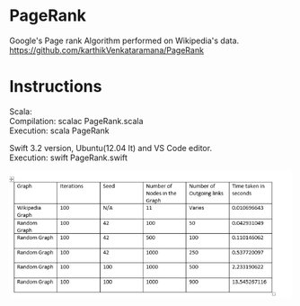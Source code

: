 # PageRank
Google's Page rank Algorithm performed on Wikipedia's data. <br/>
https://github.com/karthikVenkataramana/PageRank <br/>

# Instructions
Scala: <br/>
Compilation: scalac PageRank.scala <br/>
Execution: scala PageRank<br/>

Swift 3.2 version, Ubuntu(12.04 lt) and VS Code editor. <br/>
Execution: swift PageRank.swift <br/>

![Results](https://github.com/karthikVenkataramana/PageRank/blob/master/1.PNG) <br/>

